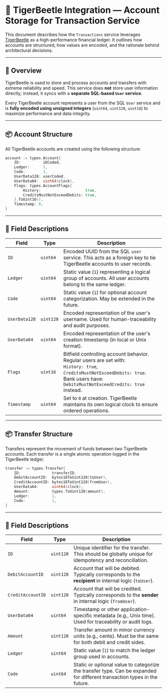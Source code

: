 # 🐯 TigerBeetle Integration — Account Storage for Transaction Service

This document describes how the `Transactions` service leverages [TigerBeetle](https://tigerbeetle.com) as a high-performance financial ledger. It outlines how accounts are structured, how values are encoded, and the rationale behind architectural decisions.

---

## 🧩 Overview

TigerBeetle is used to store and process accounts and transfers with extreme reliability and speed. This service does **not** store user information directly; instead, it syncs with a **separate SQL-based `User` service**.

Every TigerBeetle account represents a user from the SQL `User` service and is **fully encoded using unsigned integers** (`uint64`, `uint128`, `uint16`) to maximize performance and data integrity.

---

## 📦 Account Structure

All TigerBeetle accounts are created using the following structure:

```go
account := types.Account{
	ID:          iDCoded,
	Ledger:      1,
	Code:        1,
	UserData128: userCoded,
	UserData64:  uint64(clock),
	Flags: types.AccountFlags{
		History:                    true,
		CreditsMustNotExceedDebits: true,
	}.ToUint16(),
	Timestamp: 0,
}

```
---
## 🧾 Field Descriptions

| Field         | Type      | Description                                                                                                                                                                                      |
| ------------- | --------- | ------------------------------------------------------------------------------------------------------------------------------------------------------------------------------------------------ |
| `ID`          | `uint64`  | Encoded UUID from the SQL `user` service. This acts as a foreign key to tie TigerBeetle accounts to user records.                                                                                |
| `Ledger`      | `uint64`  | Static value (`1`) representing a logical group of accounts. All user accounts belong to the same ledger.                                                                                        |
| `Code`        | `uint64`  | Static value (`1`) for optional account categorization. May be extended in the future.                                                                                                           |
| `UserData128` | `uint128` | Encoded representation of the user's username. Used for human-traceability and audit purposes.                                                                                                   |
| `UserData64`  | `uint64`  | Encoded representation of the user's creation timestamp (in local or Unix format).                                                                                                               |
| `Flags`       | `uint16`  | Bitfield controlling account behavior. Regular users are set with:<br>`History: true`,<br>`CreditsMustNotExceedDebits: true`.<br>Bank users have:<br>`DebitsMustNotExceedCredits: true` instead. |
| `Timestamp`   | `uint64`  | Set to `0` at creation. TigerBeetle maintains its own logical clock to ensure ordered operations.     

---

## 📦 Transfer Structure

Transfers represent the movement of funds between two TigerBeetle accounts. Each transfer is a single atomic operation logged in the TigerBeetle ledger.

```go
transfer := types.Transfer{
	ID:              transferID,
	DebitAccountID:  bytes16ToUint128(toUser),
	CreditAccountID: bytes16ToUint128(fromUser),
	UserData64:      uint64(clock),
	Amount:          types.ToUint128(amount),
	Ledger:          1,
	Code:            1,
}

```
---
## 🧾 Field Descriptions

| Field             | Type      | Description                                                                                                              |
| ----------------- | --------- | ------------------------------------------------------------------------------------------------------------------------ |
| `ID`              | `uint128` | Unique identifier for the transfer. This should be globally unique for idempotency and reconciliation.                   |
| `DebitAccountID`  | `uint128` | Account that will be debited. Typically corresponds to the **recipient** in internal logic (`toUser`).                   |
| `CreditAccountID` | `uint128` | Account that will be credited. Typically corresponds to the **sender** in internal logic (`fromUser`).                   |
| `UserData64`      | `uint64`  | Timestamp or other application-specific metadata (e.g., Unix time). Used for traceability or audit logs.                 |
| `Amount`          | `uint128` | Transfer amount in minor currency units (e.g., cents). Must be the same for both debit and credit sides.                 |
| `Ledger`          | `uint64`  | Static value (`1`) to match the ledger group used in accounts.                                                           |
| `Code`            | `uint64`  | Static or optional value to categorize the transfer type. Can be expanded for different transaction types in the future. |
